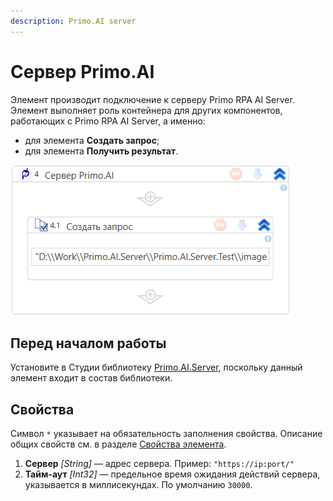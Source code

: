 ```yaml
---
description: Primo.AI server
---
```


# Сервер Primo.AI

Элемент производит подключение к серверу Primo RPA AI Server. Элемент выполняет роль контейнера для других компонентов, работающих с Primo RPA AI Server, а именно:
* для элемента **Создать запрос**;
* для элемента **Получить результат**.

![](<../../../.gitbook/assets1/windows_items/WFAttachPrimoAIServer.png>)

## Перед началом работы

Установите в Студии библиотеку [Primo.AI.Server](https://docs.primo-rpa.ru/primo-rpa/g_elements/el_extra/ai_server), поскольку данный элемент входит в состав библиотеки.


## Свойства
Символ `*` указывает на обязательность заполнения свойства. Описание общих свойств см. в разделе [Свойства элемента](https://docs.primo-rpa.ru/primo-rpa/primo-studio/process/elements#svoistva-elementa).

1. **Сервер** *[String]* — адрес сервера. Пример: `"https://ip:port/"`
2. **Тайм-аут** *[Int32]* — предельное время ожидания действий сервера, указывается в миллисекундах. По умолчанию `30000`. 
